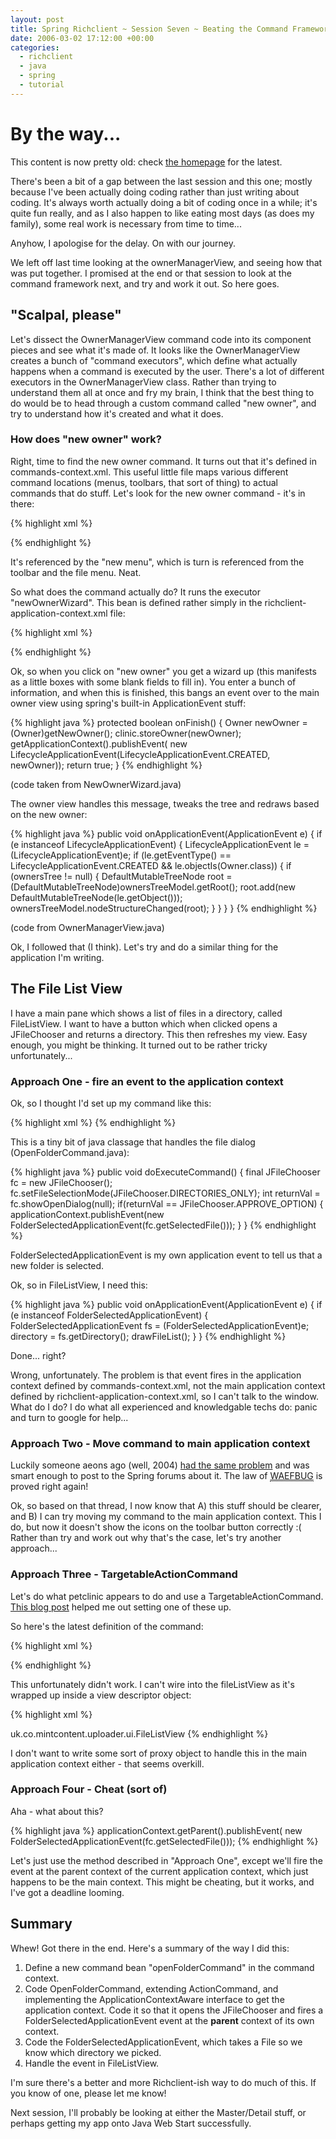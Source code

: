 ```yaml
---
layout: post
title: Spring Richclient ~ Session Seven ~ Beating the Command Framework into Submission
date: 2006-03-02 17:12:00 +00:00
categories:
  - richclient 
  - java 
  - spring
  - tutorial
---
```

<div class='notice'><h1>By the way...</h1><p>This content is now pretty old: check <a href='/'>the homepage</a> for the latest.</p></div>
          
<p>There's been a bit of a gap between the last session and this one; mostly because I've been actually doing coding rather than just writing about coding. It's always worth actually doing a bit of coding once in a while; it's quite fun really, and as I also happen to like eating most days (as does my family), some real work is necessary from time to time...</p>
<p>Anyhow, I apologise for the delay. On with our journey.</p>
<p>We left off last time looking at the ownerManagerView, and seeing how that was put together. I promised at the end or that session to look at the command framework next, and try and work it out. So here goes.</p>
<h2>"Scalpal, please"</h2>
<p>Let's dissect the OwnerManagerView command code into its component pieces and see what it's made of. It looks like the OwnerManagerView creates a bunch of "command executors", which define what actually happens when a command is executed by the user. There's a lot of different executors in the OwnerManagerView class. Rather than trying to understand them all at once and fry my brain, I think that the best thing to do would be to head through a custom command called "new owner", and try to understand how it's created and what it does.</p>
<h3>How does "new owner" work?</h3>
<p>Right, time to find the new owner command. It turns out that it's defined in commands-context.xml. This useful little file maps various different command locations (menus, toolbars, that sort of thing) to actual commands that do stuff. Let's look for the new owner command - it's in there:</p>
<p>{% highlight xml %}
  <bean id="newOwnerCommand"
    class="org.springframework.richclient.command.TargetableActionCommand"></p>
<property name="commandExecutor">
      <ref bean="newOwnerWizard"/>
    </property>
  </bean>
{% endhighlight %}</p>
<p>It's referenced by the "new menu", which is turn is referenced from the toolbar and the file menu. Neat.</p>
<p>So what does the command actually do? It runs the executor "newOwnerWizard". This bean is defined rather simply in the richclient-application-context.xml file:</p>
<p>{% highlight xml %}
  <bean id="newOwnerWizard"
	class="org.springframework.richclient.samples.petclinic.ui.NewOwnerWizard"></p>
<property name="clinic">
      <ref bean="clinic"/>
    </property>
  </bean>
{% endhighlight %}</p>
<p>Ok, so when you click on "new owner" you get a wizard up (this manifests as a little boxes with some blank fields to fill in). You enter a bunch of information, and when this is finished, this bangs an event over to the main owner view using spring's built-in ApplicationEvent stuff:</p>
<p>{% highlight java %}
 protected boolean onFinish() {
   Owner newOwner = (Owner)getNewOwner();
   clinic.storeOwner(newOwner);
   getApplicationContext().publishEvent(
     new LifecycleApplicationEvent(LifecycleApplicationEvent.CREATED, newOwner));
   return true;
 }
{% endhighlight %}</p>
<p>(code taken from NewOwnerWizard.java)</p>
<p>The owner view handles this message, tweaks the tree and redraws based on the new owner:</p>
<p>{% highlight java %}
public void onApplicationEvent(ApplicationEvent e) {
  if (e instanceof LifecycleApplicationEvent) {
    LifecycleApplicationEvent le = (LifecycleApplicationEvent)e;
    if (le.getEventType() == LifecycleApplicationEvent.CREATED &amp;& le.objectIs(Owner.class)) {
      if (ownersTree != null) {
        DefaultMutableTreeNode root = (DefaultMutableTreeNode)ownersTreeModel.getRoot();
        root.add(new DefaultMutableTreeNode(le.getObject()));
        ownersTreeModel.nodeStructureChanged(root);
      }
    }
  }
}
{% endhighlight %}</p>
<p>(code from OwnerManagerView.java)</p>
<p>Ok, I followed that (I think). Let's try and do a similar thing for the application I'm writing.</p>
<h2>The File List View</h2>
<p>I have a main pane which shows a list of files in a directory, called FileListView. I want to have a button which when clicked opens a JFileChooser and returns a directory. This then refreshes my view. Easy enough, you might be thinking. It turned out to be rather tricky unfortunately...</p>
<h3>Approach One - fire an event to the application context</h3>
<p>Ok, so I thought I'd set up my command like this:</p>
<p>{% highlight xml %}
  <bean id="openFolderCommand"
        class="uk.co.mintcontent.uploader.command.OpenFolderCommand"/>
{% endhighlight %}</p>
<p>This is a tiny bit of java classage that handles the file dialog (OpenFolderCommand.java):</p>
<p>{% highlight java %}
public void doExecuteCommand()
{
  final JFileChooser fc = new JFileChooser();
  fc.setFileSelectionMode(JFileChooser.DIRECTORIES_ONLY);
  int returnVal = fc.showOpenDialog(null);
  if(returnVal == JFileChooser.APPROVE_OPTION) {
    applicationContext.publishEvent(new FolderSelectedApplicationEvent(fc.getSelectedFile()));
  }
}
{% endhighlight %}</p>
<p>FolderSelectedApplicationEvent is my own application event to tell us that a new folder is selected.</p>
<p>Ok, so in FileListView, I need this:</p>
<p>{% highlight java %}
public void onApplicationEvent(ApplicationEvent e)
{
  if (e instanceof FolderSelectedApplicationEvent)
  {
    FolderSelectedApplicationEvent fs = (FolderSelectedApplicationEvent)e;
    directory = fs.getDirectory();
    drawFileList();
  }
}
{% endhighlight %}</p>
<p>Done... right?</p>
<p>Wrong, unfortunately. The problem is that event fires in the application context defined by commands-context.xml, not the main application context defined by richclient-application-context.xml, so I can't talk to the window. What do I do? I do what all experienced and knowledgable techs do: panic and turn to google for help...</p>
<h3>Approach Two - Move command to main application context</h3>
<p>Luckily someone aeons ago (well, 2004) <a href="http://forum.springframework.org/archive/index.php/t-11599.html">had the same problem</a> and was smart enough to post to the Spring forums about it. The law of <a href="#" title="When All Else Fails, Boot Up Google" style="border-bottom:1px dotted">WAEFBUG</a> is proved right again!</p>
<p>Ok, so based on that thread, I now know that A) this stuff should be clearer, and B) I can try moving my command to the main application context. This I do, but now it doesn't show the icons on the toolbar button correctly :( Rather than try and work out why that's the case, let's try another approach...</p>
<h3>Approach Three - TargetableActionCommand</h3>
<p>Let's do what petclinic appears to do and use a TargetableActionCommand. <a href="http://www.ditchnet.org/wp/2005/06/05/remedial-spring-rcp-episode-2-targetableactioncommands-and-the-edt/">This blog post</a> helped me out setting one of these up.</p>
<p>So here's the latest definition of the command:</p>
<p>{% highlight xml %}
  <bean id="openFolderCommand"
	class="org.springframework.richclient.command.TargetableActionCommand"></p>
<property name="commandExecutor">
      <ref bean="fileListView"/>
    </property>
  </bean>
{% endhighlight %}</p>
<p>This unfortunately didn't work. I can't wire into the fileListView as it's wrapped up inside a view descriptor object:</p>
<p>{% highlight xml %}
  <bean id="fileListView"
        class="org.springframework.richclient.application.support.DefaultViewDescriptor"></p>
<property name="viewClass">
    <value>uk.co.mintcontent.uploader.ui.FileListView</value>
  </property>
{% endhighlight %}</p>
<p>I don't want to write some sort of proxy object to handle this in the main application context either - that seems overkill.</p>
<h3>Approach Four - Cheat (sort of)</h3>
<p>Aha - what about this?</p>
<p>{% highlight java %}
  applicationContext.getParent().publishEvent(
    new FolderSelectedApplicationEvent(fc.getSelectedFile()));
{% endhighlight %}</p>
<p>Let's just use the method described in "Approach One", except we'll fire the event at the parent context of the current application context, which just happens to be the main context. This might be cheating, but it works, and I've got a deadline looming.</p>
<h2>Summary</h2>
<p>Whew! Got there in the end. Here's a summary of the way I did this:</p>
<ol>
<li>Define a new command bean "openFolderCommand" in the command context.</li>
<li>Code OpenFolderCommand, extending ActionCommand, and implementing the ApplicationContextAware interface to get the application context. Code it so that it opens the JFileChooser and fires a FolderSelectedApplicationEvent event at the <b>parent</b> context of its own context.</li>
<li>Code the FolderSelectedApplicationEvent, which takes a File so we know which directory we picked.</li>
<li>Handle the event in FileListView.</li>
</ol>
<p>I'm sure there's a better and more Richclient-ish way to do much of this. If you know of one, please let me know!</p>
<p>Next session, I'll probably be looking at either the Master/Detail stuff, or perhaps getting my app onto Java Web Start successfully.</p>
